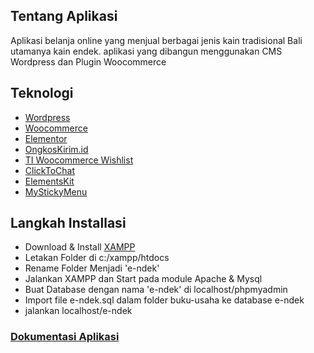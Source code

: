 ## Tentang Aplikasi
Aplikasi belanja online yang menjual berbagai jenis kain tradisional Bali utamanya kain endek. aplikasi yang dibangun menggunakan CMS Wordpress dan Plugin Woocommerce

## Teknologi

- [Wordpress](https://wordpress.org/)
- [Woocommerce](https://woocommerce.com/)
- [Elementor](https://elementor.com/)
- [OngkosKirim.id](https://plugin.ongkoskirim.id/)
- [TI Woocommerce Wishlist](https://id.wordpress.org/plugins/ti-woocommerce-wishlist/)
- [ClickToChat](https://wordpress.org/plugins/click-to-chat-for-whatsapp/)
- [ElementsKit](https://wordpress.org/plugins/elementskit-lite/)
- [MyStickyMenu](https://id.wordpress.org/plugins/mystickymenu/)

## Langkah Installasi
- Download & Install [XAMPP](https://www.apachefriends.org/download.html)
- Letakan Folder di c:/xampp/htdocs
- Rename Folder Menjadi 'e-ndek'
- Jalankan XAMPP dan Start pada module Apache & Mysql
- Buat Database dengan nama 'e-ndek' di localhost/phpmyadmin
- Import file e-ndek.sql dalam folder buku-usaha ke database e-ndek
- jalankan localhost/e-ndek


### [Dokumentasi Aplikasi](https://drive.google.com/drive/folders/1hnAktPZOs946xy17WVDzxvNGQeBmqJU5?usp=sharing)
